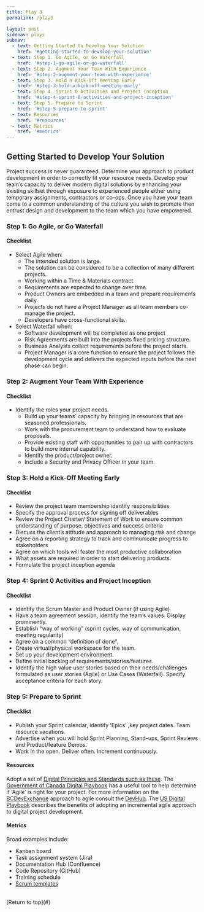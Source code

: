 ```yaml
---
title: Play 3
permalink: /play3

layout: post
sidenav: plays
subnav: 
  - text: Getting Started to Develop Your Solution
    href: '#getting-started-to-develop-your-solution'
  - text: Step 1. Go Agile, or Go Waterfall
    href: '#step-1-go-agile-or-go-waterfall'
  - text: Step 2. Augment Your Team With Experience
    href: '#step-2-augment-your-team-with-experience'
  - text: Step 3. Hold a Kick-Off Meeting Early 
    href: '#step-3-hold-a-kick-off-meeting-early'
  - text: Step 4. Sprint 0 Activities and Project Inception
    href: '#step-4-sprint-0-activities-and-project-inception'
  - text: Step 5. Prepare to Sprint
    href: '#step-5-prepare-to-sprint'
  - text: Resources
    href: '#resources'
  - text: Metrics
    href: '#metrics'
---
```

## Getting Started to Develop Your Solution
Project success is never guaranteed. Determine your approach to product development in order to correctly fit your resource needs.  Develop your team’s capacity to deliver modern digital solutions by enhancing your existing skillset through exposure to experienced people either using temporary assignments, contractors or co-ops. Once you have your team come to a common understanding of the culture you wish to promote then entrust design and development to the team which you have empowered.

### Step 1: Go Agile, or Go Waterfall
#### Checklist
- Select Agile when:
    - The intended solution is large.
    - The solution can be considered to be a collection of many different projects.
    - Working within a Time & Materials contract.
    - Requirements are expected to change over time.
    - Product Owners are embedded in a team and prepare requirements daily.
    - Projects do not have a Project Manager as all team members co-manage the project.
    - Developers have cross-functional skills. 
- Select Waterfall when:
    - Software development will be completed as one project
    - Risk Agreements are built into the projects fixed pricing structure.
    - Business Analysts collect requirements before the project starts.
    - Project Manager is a core function to ensure the project follows the development cycle and delivers the expected inputs before the next phase can begin.

### Step 2: Augment Your Team With Experience
#### Checklist
- Identify the roles your project needs.
    - Build up your teams’ capacity by bringing in resources that are seasoned professionals. 
    - Work with the procurement team to understand how to evaluate proposals. 
    - Provide existing staff with opportunities to pair up with contractors to build more internal capability.
    - Identify the product/project owner.
    - Include a Security and Privacy Officer in your team.

### Step 3: Hold a Kick-Off Meeting Early 
#### Checklist
- Review the project team membership identify responsibilities
- Specify the approval process for signing off deliverables
- Review the Project Charter/ Statement of Work to ensure common understanding of purpose, objectives and success criteria 
- Discuss the client’s attitude and approach to managing risk and change
- Agree on a reporting strategy to track and communicate progress to stakeholders
- Agree on which tools will foster the most productive collaboration
- What assets are required in order to start delivering products.
- Formulate the project inception agenda 

### Step 4: Sprint 0 Activities and Project Inception 
#### Checklist
- Identify the Scrum Master and Product Owner (if using Agile)
- Have a team agreement session, identify the team’s values. Display prominently.
- Establish “way of working” (sprint cycles, way of communication, meeting regularity)
- Agree on a common “definition of done”.
- Create virtual/physical workspace for the team.
- Set up your development environment.
- Define initial backlog of requirements/stories/features.
- Identify the high value user stories based on their needs/challenges formulated as user stories (Agile) or Use Cases (Waterfall). Specify acceptance criteria for each story.

### Step 5: Prepare to Sprint
#### Checklist
- Publish your Sprint calendar, identify ‘Epics’ ,key project dates. Team resource vacations.
- Advertise when you will hold Sprint Planning, Stand-ups, Sprint Reviews and Product/feature Demos.
- Work in the open.  Deliver often. Increment continuously.

#### Resources
Adopt a set of [Digital Principles and Standards such as these](https://canada-ca.github.io/digital-playbook-guide-numerique/views-vues/single-page-seule/en/digital-standards.html). The [Government of Canada Digital Playbook](https://canada-ca.github.io/digital-playbook-guide-numerique/views-vues/agile/en/agile-use-when.html) has a useful tool to help determine if ‘Agile’ is right for your project. For more information on the [BCDevExchange](https://bcdevexchange.org/) approach to agile consult the [DevHub](https://devhub-static-test-devhub-test.pathfinder.gov.bc.ca/Agile-Delivery-Process/Agile-Delivery-Process). The [US Digital Playbook](https://playbook.cio.gov/#play4) describes the benefits of adopting an incremental agile approach to digital project development. 

#### Metrics
Broad examples include:
- Kanban board
- Task assignment system (Jira)
- Documentation Hub (Confluence)
- Code Repository (GitHub)
- Training schedule
- [Scrum templates](https://arminreiter.com/scrum-meeting-templates/)

<br/>
[Return to top](#)
